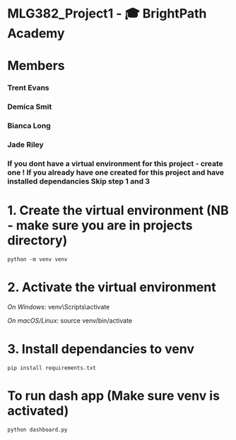 # MLG382_Project1 - 🎓 BrightPath Academy

# Members

### Trent Evans

### Demica Smit

### Bianca Long

### Jade Riley


### If you dont have a virtual environment for this project - create one ! If you already have one created for this project and have installed dependancies Skip step 1 and 3


# 1. Create the virtual environment (NB - make sure you are in projects directory)
    python -m venv venv

# 2. Activate the virtual environment
*On Windows*:
venv\Scripts\activate

*On macOS/Linux:*
source venv/bin/activate

# 3. Install dependancies to venv
    pip install requirements.txt

# To run dash app (Make sure venv is activated)
    python dashboard.py